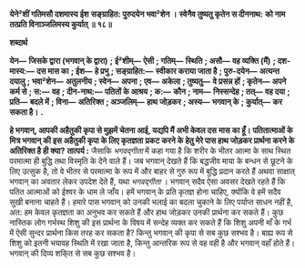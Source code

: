 **येने²शीं गतिमसौ दशमास्य ईश** **सङ्ग्राहित: पुरुदयेन भवा²शेन ।** **स्वेनैव तुष्यतु कृतेन स दीननाथ:** **को नाम तत्प्रति विनाञ्जलिमस्य कुर्यात् ॥ १८॥** 

**शब्दार्थ** 

**येन—** **जिसके द्वारा (भगवान् के द्वारा)** **; ई²शीम्—** **ऐसी** **; गतिम्—** **स्थिति** **; असौ—** **वह व्यक्ति (मैं)** **; दश-मास्य:—** **दस मास का** **; ईश—** **हे प्रभु** **; सङ्ग्राहित:—** **स्वीकार कराया जाता है** **; पुरु-दयेन—** **अत्यन्त दयालु** **; भवा²शेन—** **अतुलनीय** **; स्वेन—** **अपना** **; एव—** **अकेला** **; तुष्यतु—** **वे प्रसन्न हों** **; कृतेन—** **अपने कर्म से** **; स:—** **वह** **; दीन-नाथ:—** **पतितों के आश्रय** **; क:—** **कौन** **; नाम—** **निस्सन्देह** **; तत्—** **वह दया** **; प्रति—** **बदले में** **; विना—** **अतिरिक्त** **; अञ्जलिम्—** **हाथ जोड़कर** **; अस्य—** **भगवान् के** **; कुर्यात्—** **कर सकता है।** **.** 

**हे भगवान्, आपकी अहैतुकी कृपा से मुझमें चेतना आई, यद्यपि मैं अभी केवल दस** **मास का हूँ। पतितात्माओं के मित्र भगवान् की इस अहैतुकी कृपा के लिए कृतज्ञता** **प्रकट करने के हेतु मेरे पास हाथ जोड़कर प्रार्थना करने के अतिरिक्त है ही क्या?** **तात्पर्य :** जैसाकि *भगवद्गीता* में कहा गया है कि शरीर के भीतर आत्मा के साथ स्थित परमात्मा ही बुद्धि तथा विस्मृति के देने वाले हैं। जब भगवान् देखते हैं कि बद्धजीव माया के बन्धन से छूटने के लिए उत्सुक है, तो वे भीतर से परमात्मा के रूप में और बाहर से गुरु रूप में बुद्धि प्रदान करते हैं अथवा साक्षात् भगवान् का अवतार लेकर उपदेश देते हैं, यथा *भगवद्गीता* । भगवान् सदैव ऐसा अवसर देखते रहते हैं कि पतित आत्माओं को ईश्वर के धाम ले जाँय। हमें भगवान् के प्रति कृतज्ञ होना चाहिए, क्योंकि वे हमें सदैव सुखी बनाना चाहते हैं। हमारे पास भगवान् को उनकी भलाई का बदला चुकाने के लिए पर्याप्त साधन नहीं है, अत: हम केवल कृतज्ञता का अनुभव कर सकते हैं और हाथ जोड़कर उनकी प्रार्थना कर सकते हैं। कुछ नास्तिक लोग गर्भस्थ शिशु की इस प्रार्थना के विषय में सन्देह व्यक्त कर सकते हैं कि शिशु अपनी माँ के गर्भ में ऐसी सुन्दर प्रार्थना किस तरह कर सकता है? किन्तु भगवान् की कृपा से सब कुछ सश्भव है। बाह्य रूप से शिशु को इतनी भयावह स्थिति में रखा जाता है, किन्तु आन्तरिक रूप से वह वही है और भगवान् वहाँ होते हैं। भगवान् की दिव्य शकि्त से सब कुछ सश्भव है।  